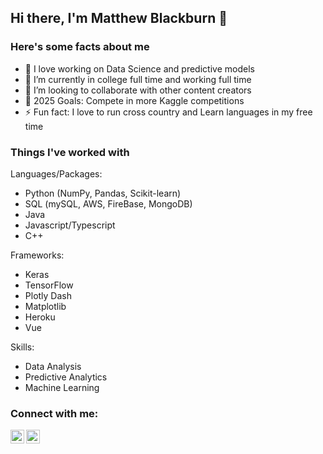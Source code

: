 ## Hi there, I'm Matthew Blackburn 👋

### Here's some facts about me

- 🔭 I love working on Data Science and predictive models
- 🌱 I’m currently in college full time and working full time
- 👯 I’m looking to collaborate with other content creators
- 🥅 2025 Goals: Compete in more Kaggle competitions
- ⚡ Fun fact: I love to run cross country and Learn languages in my free time

### Things I've worked with
Languages/Packages:
- Python (NumPy, Pandas, Scikit-learn)
- SQL (mySQL, AWS, FireBase, MongoDB)
- Java
- Javascript/Typescript
- C++

Frameworks:
- Keras
- TensorFlow
- Plotly Dash
- Matplotlib
- Heroku
- Vue

Skills: 
- Data Analysis 
- Predictive Analytics
- Machine Learning
### Connect with me:

[<img align="left" alt="matthewblackbu | LinkedIn" width="22px" src="https://imgur.com/a/MdslqYz" />][linkedin]
[<img align="left" alt="matthewblackbu | LinkedIn" width="22px" src="https://cdn.jsdelivr.net/npm/simple-icons@3.13.0/icons/gmail.svg" />][mail]

[linkedin]: https://www.linkedin.com/in/matthew-blackburn-b89a2520a/
[mail]: mailto:matthewblackbu@gmail.com
